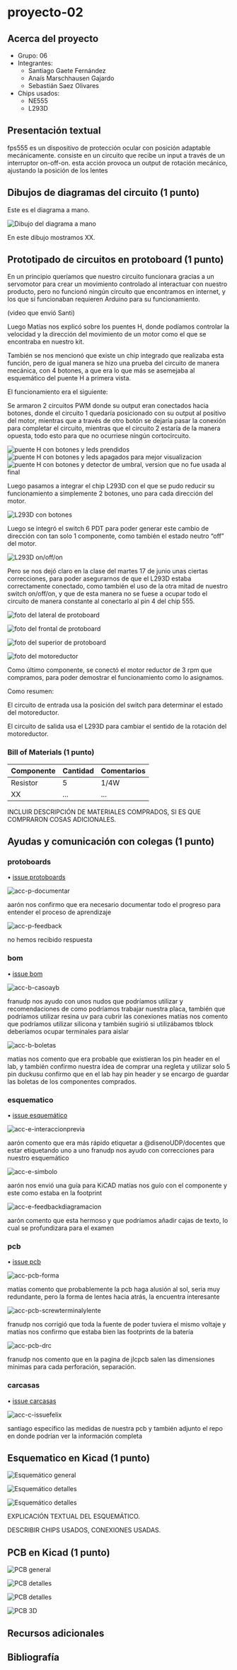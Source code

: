 # proyecto-02

## Acerca del proyecto

- Grupo: 06
- Integrantes:
  - Santiago Gaete Fernández
  - Anaís Marschhausen Gajardo
  - Sebastián Saez Olivares
- Chips usados:
  - NE555
  - L293D

## Presentación textual

fps555 es un dispositivo de protección ocular con posición adaptable mecánicamente. consiste en un circuito que recibe un input a través de un interruptor on-off-on. esta acción provoca un output de rotación mecánico, ajustando la posición de los lentes

## Dibujos de diagramas del circuito (1 punto)

Este es el diagrama a mano.

![Dibujo del diagrama a mano](./imagenes/diagrama-mano.jpg)

En este dibujo mostramos XX.

## Prototipado de circuitos en protoboard (1 punto)

En un principio queríamos que nuestro circuito funcionara gracias a un servomotor para crear un movimiento controlado al interactuar con nuestro producto, pero no funcionó ningún circuito que encontramos en internet, y los que sí funcionaban requieren Arduino para su funcionamiento.

(video que envió Santi)

Luego Matías nos explicó sobre los puentes H, donde podíamos controlar la velocidad y la dirección del movimiento de un motor como el que se encontraba en nuestro kit.

También se nos mencionó que existe un chip integrado que realizaba esta función, pero de igual manera se hizo una prueba del circuito de manera mecánica, con 4 botones, a que era lo que más se asemejaba al esquemático del puente H a primera vista.

El funcionamiento era el siguiente:

Se armaron 2 circuitos PWM donde su output eran conectados hacia botones, donde el circuito 1 quedaría posicionado con su output al positivo del motor, mientras que a través de otro botón se dejaría pasar la conexión para completar el circuito, mientras que el circuito 2 estaría de la manera opuesta, todo esto para que no ocurriese ningún cortocircuito.

![puente H con botones y leds prendidos](./imagenes/puenteHbotones-1.jpg)
![puente H con botones y leds apagados para mejor visualizacion](./imagenes/puenteHbotones-2.jpg)
![puente H con botones y detector de umbral, version que no fue usada al final](./imagenes/puenteHbotones-3.jpg)

Luego pasamos a integrar el chip L293D con el que se pudo reducir su funcionamiento a simplemente 2 botones, uno para cada dirección del motor.

![L293D con botones](./imagenes/l293dBotones-2.jpg)

Luego se integró el switch 6 PDT para poder generar este cambio de dirección con tan solo 1 componente, como también el estado neutro “off” del motor.

![L293D on/off/on](./imagenes/l293dSwitch-1.jpg)

Pero se nos dejó claro en la clase del martes 17 de junio unas ciertas correcciones, para poder asegurarnos de que el L293D estaba correctamente conectado, como también el uso de la otra mitad de nuestro switch on/off/on, y que de esta manera no se fuese a ocupar todo el circuito de manera constante al conectarlo al pin 4 del chip 555.

![foto del lateral de protoboard](./imagenes/tme-grupo06-registro01.jpg)

![foto del frontal de protoboard](./imagenes/tme-grupo06-registro02.jpg)

![foto del superior de protoboard](./imagenes/tme-grupo06-registro03.jpg)

![foto del motoreductor](./imagenes/tme-grupo06-registro04.jpg)

Como último componente, se conectó el motor reductor de 3 rpm que compramos, para poder demostrar el funcionamiento como lo asignamos.

Como resumen:

El circuito de entrada usa la posición del switch para determinar el estado del motoreductor.

El circuito de salida usa el L293D para cambiar el sentido de la rotación del motoreductor.

### Bill of Materials (1 punto)

| Componente   | Cantidad | Comentarios     |
| ------------ | -------- | --------------- |
| Resistor     | 5        | 1/4W            |
| XX | ... | ...       |

INCLUIR DESCRIPCIÓN DE MATERIALES COMPRADOS, SI ES QUE COMPRARON COSAS ADICIONALES.

## Ayudas y comunicación con colegas (1 punto)

### protoboards 

• [issue protoboards](https://github.com/orgs/disenoUDP/projects/4/views/1?pane=issue&itemId=115280226&issue=disenoUDP%7Cdis8644-2025-1-proyectos%7C140)

![acc-p-documentar](https://github.com/Anaisbmg/dis8644-2025-1-proyectos/blob/main/00-proyecto-02/grupo-06/imagenes/acc-p-documentar.png) 

aarón nos confirmo que era necesario documentar todo el progreso para entender el proceso de aprendizaje

![acc-p-feedback](https://github.com/Anaisbmg/dis8644-2025-1-proyectos/blob/main/00-proyecto-02/grupo-06/imagenes/acc-p-feedback.png) 

no hemos recibido respuesta

### bom 

• [issue bom](https://github.com/orgs/disenoUDP/projects/4/views/1?pane=issue&itemId=115280715&issue=disenoUDP%7Cdis8644-2025-1-proyectos%7C146)

![acc-b-casoayb](https://github.com/Anaisbmg/dis8644-2025-1-proyectos/blob/main/00-proyecto-02/grupo-06/imagenes/acc-b-casoayb.png) 

franudp nos ayudo con unos nudos que podríamos utilizar y recomendaciones de como podríamos trabajar nuestra placa, también que podríamos utilizar resina uv para cubrir las conexiones
matías nos comento que podríamos utilizar silicona y también sugirió si utilizábamos tblock deberíamos ocupar terminales para aislar 

![acc-b-boletas](https://github.com/Anaisbmg/dis8644-2025-1-proyectos/blob/main/00-proyecto-02/grupo-06/imagenes/acc-b-boletas.png)

matías nos comento que era probable que existieran los pin header en el lab, y también confirmo nuestra idea de comprar una regleta y utilizar solo 5 pin
duckusu confirmo que en el lab hay pin header y se encargo de guardar las boletas de los componentes comprados.

### esquematico 

• [issue esquemático](https://github.com/orgs/disenoUDP/projects/4/views/1?pane=issue&itemId=115278736&issue=disenoUDP%7Cdis8644-2025-1-proyectos%7C128)

![acc-e-interaccionprevia](https://github.com/Anaisbmg/dis8644-2025-1-proyectos/blob/main/00-proyecto-02/grupo-06/imagenes/acc-e-interaccionprevia.png) 

aarón comento que era más rápido etiquetar a @disenoUDP/docentes que estar etiquetando uno a uno
franudp nos ayudo con correcciones para nuestro esquemático

![acc-e-simbolo](https://github.com/Anaisbmg/dis8644-2025-1-proyectos/blob/main/00-proyecto-02/grupo-06/imagenes/acc-e-simbolo.png)

aarón nos envió una guía para KiCAD
matías nos guío con el componente y este como estaba en la footprint

![acc-e-feedbackdiagramacion](https://github.com/Anaisbmg/dis8644-2025-1-proyectos/blob/main/00-proyecto-02/grupo-06/imagenes/acc-e-feedbackdiagramacion.png)

aarón comento que esta hermoso y que podríamos añadir cajas de texto, lo cual se profundizara para el examen

### pcb 

• [issue pcb](https://github.com/orgs/disenoUDP/projects/4/views/1?pane=issue&itemId=115279178&issue=disenoUDP%7Cdis8644-2025-1-proyectos%7C134)

![acc-pcb-forma](https://github.com/Anaisbmg/dis8644-2025-1-proyectos/blob/main/00-proyecto-02/grupo-06/imagenes/acc-pcb-forma.png)

matías comento que probablemente la pcb haga alusión al sol, seria muy redundante, pero la forma de lentes hacia atrás, la encuentra interesante

![acc-pcb-screwterminalylente](https://github.com/Anaisbmg/dis8644-2025-1-proyectos/blob/main/00-proyecto-02/grupo-06/imagenes/acc-pcb-screwterminalylente.png)

franudp nos corrigió que toda la fuente de poder tuviera el mismo voltaje y matías nos confirmo que estaba bien las footprints de la batería 

![acc-pcb-drc](https://github.com/Anaisbmg/dis8644-2025-1-proyectos/blob/main/00-proyecto-02/grupo-06/imagenes/acc-pcb-drc.png) 

franudp nos comento que en la pagina de jlcpcb salen las dimensiones mínimas para cada perforación, separación.

### carcasas 

• [issue carcasas](https://github.com/orgs/disenoUDP/projects/4/views/1?pane=issue&itemId=116136542&issue=disenoUDP%7Cdis8644-2025-1-proyectos%7C554)

![acc-c-issuefelix](https://github.com/Anaisbmg/dis8644-2025-1-proyectos/blob/main/00-proyecto-02/grupo-06/imagenes/acc-c-issuefelix.png)

santiago especifico las medidas de nuestra pcb y también adjunto el repo en donde podrían ver la información completa

## Esquematico en Kicad (1 punto)

![Esquemático general](./imagenes/esquematico-general.jpg)

![Esquemático detalles](./imagenes/esquematico-detalle-01.jpg)

![Esquemático detalles](./imagenes/esquematico-detalle-02.jpg)

EXPLICACIÓN TEXTUAL DEL ESQUEMÁTICO.

DESCRIBIR CHIPS USADOS, CONEXIONES USADAS.

## PCB en Kicad (1 punto)

![PCB general](./imagenes/pcb-general.jpg)

![PCB detalles](./imagenes/pcb-detalle-01.jpg)

![PCB detalles](./imagenes/pcb-detalle-02.jpg)

![PCB 3D](./imagenes/pcb-3d.jpg)

## Recursos adicionales

## Bibliografía
